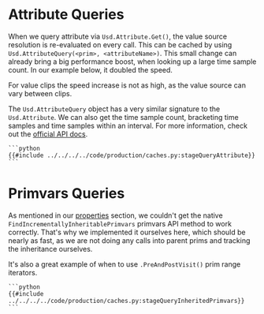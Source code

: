 # Attribute Queries <a name="attribute"></a>
When we query attribute via `Usd.Attribute.Get()`, the value source resolution is re-evaluated on every call.
This can be cached by using `Usd.AttributeQuery(<prim>, <attributeName>)`. This small change can already bring a big performance boost, when looking up a large time sample count. In our example below, it doubled the speed.

For value clips the speed increase is not as high, as the value source can vary between clips.

The `Usd.AttributeQuery` object has a very similar signature to the `Usd.Attribute`. We can also get the time sample count, bracketing time samples and time samples within an interval.
For more information, check out the [official API docs](https://openusd.org/dev/api/class_usd_attribute_query.html).

~~~admonish info title=""
```python
{{#include ../../../../code/production/caches.py:stageQueryAttribute}}
```
~~~

# Primvars Queries <a name="primvars"></a>
As mentioned in our [properties](../../core/elements/property.md#reading-inherited-primvars) section, we couldn't get the native `FindIncrementallyInheritablePrimvars` primvars API method to work correctly. That's why we implemented it ourselves here, which should be nearly as fast, as we are not doing any calls into parent prims and tracking the inheritance ourselves.

It's also a great example of when to use `.PreAndPostVisit()` prim range iterators.

~~~admonish info title=""
```python
{{#include ../../../../code/production/caches.py:stageQueryInheritedPrimvars}}
```
~~~